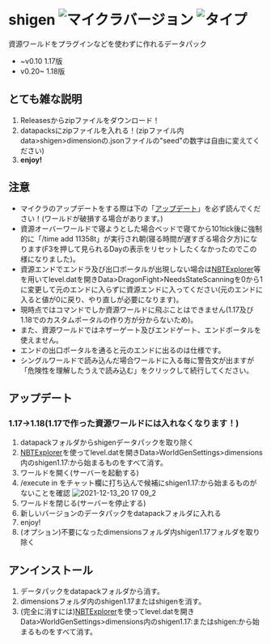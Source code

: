 # shigen ![マイクラバージョン](https://img.shields.io/badge/Minecraft%20Ver-Java%201.17~1.18.1-brightgreen) ![タイプ](https://img.shields.io/badge/Type-datapack-orange)
資源ワールドをプラグインなどを使わずに作れるデータパック
- ~v0.10 1.17版
- v0.20~ 1.18版

## とても雑な説明
1. Releasesからzipファイルをダウンロード！
2. datapacksにzipファイルを入れる！(zipファイル内data>shigen>dimensionの.jsonファイルの"seed"の数字は自由に変えてください)
3. **enjoy!**


## 注意
 - マイクラのアップデートをする際は下の「[アップデート](https://github.com/tunakaniri/shigen/blob/main/README.md#%E3%82%A2%E3%83%83%E3%83%97%E3%83%87%E3%83%BC%E3%83%88)」を必ず読んでください！(ワールドが破損する場合があります。)
 - 資源オーバーワールドで寝ようとした場合ベッドで寝てから101tick後に強制的に「/time add 11358t」が実行され朝(寝る時間が遅すぎる場合夕方)になります(F3を押して見られるDayの表示をリセットしたくなかったのでこの様になりました)。
 - 資源エンドでエンドラ及び出口ポータルが出現しない場合は[NBTExplorer](https://github.com/jaquadro/NBTExplorer/releases/)等を用いてlevel.datを開きData>DragonFight>NeedsStateScanningを0から1に変更して元のエンドに入らずに資源エンドに入ってください(元のエンドに入ると値が0に戻り、やり直しが必要になります)。
 - 現時点ではコマンドでしか資源ワールドに飛ぶことはできません(1.17及び1.18でのカスタムポータルの作り方が分からないため)。
 - また、資源ワールドではネザーゲート及びエンドゲート、エンドポータルを使えません。
 - エンドの出口ポータルを通ると元のエンドに出るのは仕様です。
 - シングルワールドで読み込んだ場合ワールドに入る毎に警告文が出ますが「危険性を理解したうえで読み込む」をクリックして続行してください。

## アップデート
 ### 1.17→1.18(1.17で作った資源ワールドには入れなくなります！)
 1. datapackフォルダからshigenデータパックを取り除く
 2. [NBTExplorer](https://github.com/jaquadro/NBTExplorer/releases/)を使ってlevel.datを開きData>WorldGenSettings>dimensions内のshigen1.17:から始まるものをすべて消す。
 3. ワールドを開く(サーバーを起動する)
 4. /execute in をチャット欄に打ち込んで候補にshigen1.17:から始まるものがないことを確認
![2021-12-13_20 17 09_2](https://user-images.githubusercontent.com/55052380/145803761-83eb5d50-a088-4be0-ad82-1c749feea9da.png)
 5. ワールドを閉じる(サーバーを停止する)
 6. 新しいバージョンのデータパックをdatapackフォルダに入れる
 7. enjoy!
 8. (オプション)不要になったdimensionsフォルダ内shigen1.17フォルダを取り除く

## アンインストール
1. データパックをdatapackフォルダから消す。
2. dimensionsフォルダ内のshigen1.17またはshigenを消す。
3. (完全に消すには)[NBTExplorer](https://github.com/jaquadro/NBTExplorer/releases/)を使ってlevel.datを開きData>WorldGenSettings>dimensions内のshigen1.17:またはshigen:から始まるものをすべて消す。
